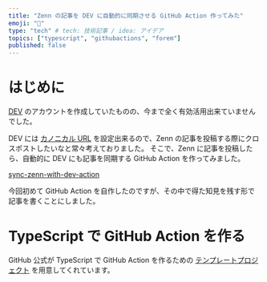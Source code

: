 ```yaml
---
title: "Zenn の記事を DEV に自動的に同期させる GitHub Action 作ってみた"
emoji: "📌"
type: "tech" # tech: 技術記事 / idea: アイデア
topics: ["typescript", "githubactions", "forem"]
published: false
---
```


# はじめに

[DEV](https://dev.to/) のアカウントを作成していたものの、今まで全く有効活用出来ていませんでした。

DEV には [カノニカル URL](https://dev.to/michaelburrows/comment/125j0) を設定出来るので、Zenn の記事を投稿する際にクロスポストしたいなと常々考えておりました。
そこで、Zenn に記事を投稿したら、自動的に DEV にも記事を同期する GitHub Action を作ってみました。

[sync-zenn-with-dev-action](https://github.com/nikaera/sync-zenn-with-dev-action)

今回初めて GitHub Action を自作したのですが、その中で得た知見を残す形で記事を書くことにしました。

# TypeScript で GitHub Action を作る

GitHub 公式が TypeScript で GitHub Action を作るための [テンプレートプロジェクト](https://github.com/actions/typescript-action) を用意してくれています。
